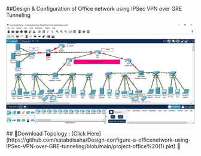 

##Design & Configuration of Office network using IPSec VPN over GRE Tunneling

<p align="center">
  <img src="https://github.com/satabdisaha/Design-configure-a-officenetwork-using-IPSec-VPN-over-GRE-tunneling/blob/main/design.jpg" alt="Let's Get Started">
</p>
## 📁Download Topology :   [Click Here](https://github.com/satabdisaha/Design-configure-a-officenetwork-using-IPSec-VPN-over-GRE-tunneling/blob/main/project-office%20(1).pkt)  🔫<br>
